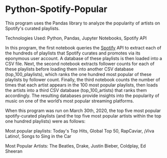 # Python-Spotify-Popular
This program uses the Pandas library to analyze the popularity of artists on Spotify's curated playlists.

Technologies Used: Python, Pandas, Jupyter Notebooks, Spotify API

In this program, the first notebook queries the [Spotify](https://developer.spotify.com/documentation/web-api/reference/) API to extract each of the hundreds of playlists that Spotify curates and promotes via its eponymous user account. A database of these playlists is then loaded into a CSV file. Next, the second notebook extracts follower counts for each of these playlists before loading them into another CSV database (top_100_playlists), which ranks the one hundred most popular of these playlists by follower count. Finally, the third notebook counts the number of times that each artist appears in the 100 most popular playlists, then loads the artists into a third CSV database (top_100_artists) that ranks them accordingly. The resulting databases provide insights into the popularity of music on one of the world’s most popular streaming platforms.

When this program was run on March 30th, 2020, the top five most popular spotify-curated playlists (and the top five most popular artists within the top one hundred playlists) were as follows:

  Most popular playlists: Today's Top Hits, Global Top 50, RapCaviar, ¡Viva Latino!, Songs to Sing in the Car

  Most Popular Artists: The Beatles, Drake, Justin Bieber, Coldplay, Ed Sheeran
